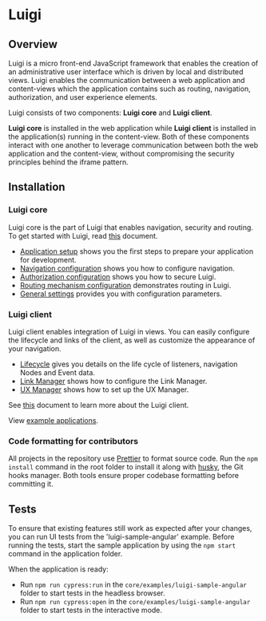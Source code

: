 # Luigi

## Overview

Luigi is a micro front-end JavaScript framework that enables the creation of an administrative user interface which is driven by local and distributed views. Luigi enables the communication between a web application and content-views which the application contains such as routing, navigation, authorization, and user experience elements.

Luigi consists of two components: **Luigi core** and **Luigi client**.

 **Luigi core** is installed in the web application while **Luigi client** is installed in the application(s) running in the content-view. Both of these components interact with one another to leverage communication between both the web application and the content-view, without compromising the security principles behind the iframe pattern.

## Installation

### Luigi core

Luigi core is the part of Luigi that enables navigation, security and routing. To get started with Luigi, read [this](docs/application-setup.md) document.

- [Application setup](docs/application-setup.md) shows you the first steps to prepare your application for development.
- [Navigation configuration](docs/navigation-configuration.md) shows you how to configure navigation.
- [Authorization configuration](docs/authorization-configuration.md) shows you how to secure Luigi.
- [Routing mechanism configuration](docs/router-configuration.md) demonstrates routing in Luigi.
- [General settings](docs/general-settings.md) provides you with configuration parameters.

### Luigi client

Luigi client enables integration of Luigi in views. You can easily configure the lifecycle and links of the client, as well as customize the appearance of your navigation.

- [Lifecycle](docs/lifecycle.md) gives you details on the life cycle of listeners, navigation Nodes and Event data.
- [Link Manager](docs/link-manager.md) shows how to configure the Link Manager.
- [UX Manager](docs/ux-manager.md) shows how to set up the UX Manager.

See [this](https://github.com/kyma-project/luigi/blob/master/client/README.md) document to learn more about the Luigi client. 

View [example applications](/core/examples).

### Code formatting for contributors

All projects in the repository use [Prettier](https://prettier.io) to format source code. Run the `npm install` command in the root folder to install it along with [husky](https://github.com/typicode/husky), the Git hooks manager. Both tools ensure proper codebase formatting before committing it.

## Tests

To ensure that existing features still work as expected after your changes, you can run UI tests from the 'luigi-sample-angular' example. Before running the tests, start the sample application by using the `npm start` command in the application folder.

When the application is ready:

- Run `npm run cypress:run` in the `core/examples/luigi-sample-angular` folder to start tests in the headless browser.
- Run `npm run cypress:open` in the `core/examples/luigi-sample-angular` folder to start tests in the interactive mode.